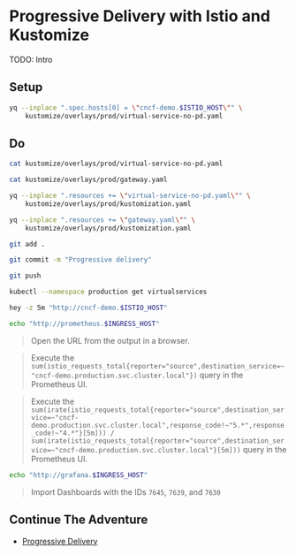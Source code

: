 # Progressive Delivery with Istio and Kustomize

TODO: Intro

## Setup

```sh
yq --inplace ".spec.hosts[0] = \"cncf-demo.$ISTIO_HOST\"" \
    kustomize/overlays/prod/virtual-service-no-pd.yaml
```

## Do

```sh
cat kustomize/overlays/prod/virtual-service-no-pd.yaml

cat kustomize/overlays/prod/gateway.yaml

yq --inplace ".resources += \"virtual-service-no-pd.yaml\"" \
    kustomize/overlays/prod/kustomization.yaml

yq --inplace ".resources += \"gateway.yaml\"" \
    kustomize/overlays/prod/kustomization.yaml

git add .

git commit -m "Progressive delivery"

git push

kubectl --namespace production get virtualservices

hey -z 5m "http://cncf-demo.$ISTIO_HOST"

echo "http://prometheus.$INGRESS_HOST"
```

> Open the URL from the output in a browser.

> Execute the `sum(istio_requests_total{reporter="source",destination_service=~"cncf-demo.production.svc.cluster.local"})` query in the Prometheus UI.

> Execute the `sum(irate(istio_requests_total{reporter="source",destination_service=~"cncf-demo.production.svc.cluster.local",response_code!~"5.*",response_code!~"4.*"}[5m])) / sum(irate(istio_requests_total{reporter="source",destination_service=~"cncf-demo.production.svc.cluster.local"}[5m]))` query in the Prometheus UI.

```sh
echo "http://grafana.$INGRESS_HOST"
```

> Import Dashboards with the IDs `7645`, `7639`, and `7630`

## Continue The Adventure

* [Progressive Delivery](../progressive-delivery/README.md)
